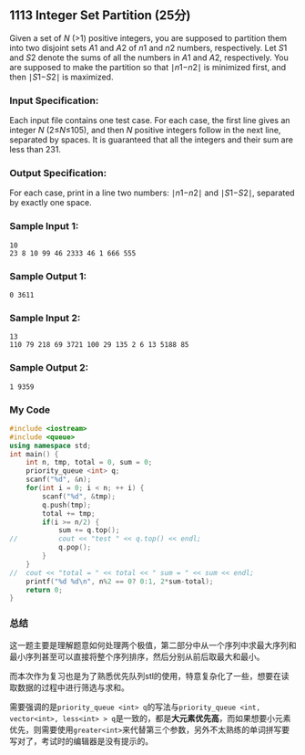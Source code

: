 ## 1113 Integer Set Partition (25分)



Given a set of *N* (>1) positive integers, you are supposed to partition them into two disjoint sets *A*1 and *A*2 of *n*1 and *n*2 numbers, respectively. Let *S*1 and *S*2 denote the sums of all the numbers in *A*1 and *A*2, respectively. You are supposed to make the partition so that ∣*n*1−*n*2∣ is minimized first, and then ∣*S*1−*S*2∣ is maximized.

### Input Specification:

Each input file contains one test case. For each case, the first line gives an integer *N* (2≤*N*≤105), and then *N* positive integers follow in the next line, separated by spaces. It is guaranteed that all the integers and their sum are less than 231.

### Output Specification:

For each case, print in a line two numbers: ∣*n*1−*n*2∣ and ∣*S*1−*S*2∣, separated by exactly one space.

### Sample Input 1:

```in
10
23 8 10 99 46 2333 46 1 666 555
```

### Sample Output 1:

```out
0 3611    
```

### Sample Input 2:

```in
13
110 79 218 69 3721 100 29 135 2 6 13 5188 85
```

### Sample Output 2:

```out
1 9359
```



### My Code

```cpp
#include <iostream>
#include <queue>
using namespace std;
int main() {
	int n, tmp, total = 0, sum = 0;
	priority_queue <int> q;
	scanf("%d", &n);
	for(int i = 0; i < n; ++ i) {
		scanf("%d", &tmp);
		q.push(tmp);
		total += tmp;
		if(i >= n/2) {
			sum += q.top();
//			cout << "test " << q.top() << endl;
			q.pop();
		}
	}
//	cout << "total = " << total << " sum = " << sum << endl;
	printf("%d %d\n", n%2 == 0? 0:1, 2*sum-total);
	return 0;
}
```



### 总结

这一题主要是理解题意如何处理两个极值，第二部分中从一个序列中求最大序列和最小序列甚至可以直接将整个序列排序，然后分别从前后取最大和最小。

而本次作为复习也是为了熟悉优先队列stl的使用，特意复杂化了一些，想要在读取数据的过程中进行筛选与求和。

需要强调的是`priority_queue <int> q`的写法与`priority_queue <int, vector<int>, less<int> > q`是一致的，都是**大元素优先高**，而如果想要小元素优先，则需要使用`greater<int>`来代替第三个参数，另外不太熟练的单词拼写要写对了，考试时的编辑器是没有提示的。